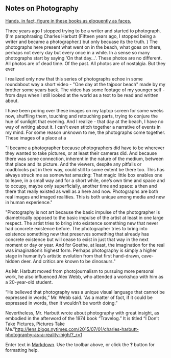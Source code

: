 ## Notes on Photography

[Hands, in fact, figure in these books as eloquently as faces.](http://www.americansuburbx.com/2010/10/review-paul-graham-shimmer-of.html)

Three years ago I stopped trying to be a writer and started to photograph. (I'm paraphrasing Charles Harbutt (Fifteen years ago, I stopped being a writer and became a photographer.) but only becuase its the truth. )
The photographs here present what went on in the beach, what goes on there, perhaps not every day but every once in a while. In a sense so many photographs start by saying 'On that day...'. These photos are no different. All photos are of dead time. Of the past. All photos are of nostalgia. But they ever

I realized only now that this series of photographs echoe in some roundabout way a short video - "One day at the tajpoor beach" made by my brother some years back. The video has some footage of my younger self - from days when I still looked at the world as a text to be read and written about.

I have been poring over these images on my laptop screen for some weeks now, shuffling them, touching and retouching parts, trying to conjure the hue of sunlight that evening. And I realize - that day at the beach, I have no way of writing about it. I can't even stitch together a narrative of events in my mind. For some reason unknown to me, the photographs come together. These images of a place at a 

"I became a photographer because photographers did have to be wherever they wanted to take pictures, or at least their cameras did. And because there was some connection, inherent in the nature of the medium, between that place and its picture. And the viewers, despite any pitfalls or roadblocks put in their way, could still to some extent be there too. This has always struck me as somewhat amazing: That magic little box enables one to leave, in a small way and for a short while, one’s own time and space and to occupy, maybe only superficially, another time and space: a then and there that really existed as well as a here and now. Photographs are both real images and imaged realities. This is both unique among media and new in human experience."

"Photography is not art because the basic impulse of the photographer is diametrically opposed to the basic impulse of the artist at least in one large respect. The artist tries to bring into existence something new that never had concrete existence before. The photographer tries to bring into existence something new that preserves something that already has concrete existence but will cease to exist in just that way in the next moment or day or year. And for Goethe, at least, the imagination for the real was imagination’s highest form. Perhaps photography is simply a higher stage in humanity’s artistic evolution from that first hand-drawn, cave-hidden deer. And critics are known to be dinosaurs."

As Mr. Harbutt moved from photojournalism to pursuing more personal work, he also influenced Alex Webb, who attended a workshop with him as a 20-year-old student.

“He believed that photography was a unique visual language that cannot be expressed in words,” Mr. Webb said. “As a matter of fact, if it could be expressed in words, then it wouldn’t be worth doing.”

Nevertheless, Mr. Harbutt wrote about photography with great insight, as embodied in the afterword of the 1974 book “Travelog.” It is titled “I Don’t Take Pictures, Pictures Take Me.”http://lens.blogs.nytimes.com/2015/07/01/charles-harbutt-photography-as-a-reality-high/?_r=1




Enter text in [Markdown](http://daringfireball.net/projects/markdown/). Use the toolbar above, or click the **?** button for formatting help.
